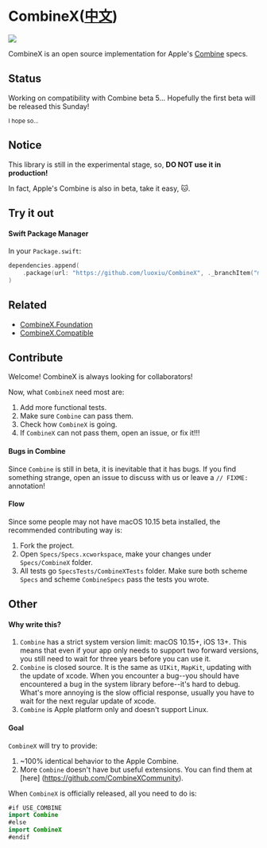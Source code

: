 # CombineX([中文](README.zh_cn.md))

<img src="https://img.shields.io/travis/luoxiu/CombineX.svg">

CombineX is an open source implementation for Apple's [Combine](https://developer.apple.com/documentation/combine) specs.

## Status

Working on compatibility with Combine beta 5... Hopefully the first beta will be released this Sunday!

<small>I hope so...</small>

## Notice

This library is still in the experimental stage, so, **DO NOT use it in production!**

In fact, Apple's Combine is also in beta, take it easy, 🐱.

## Try it out

#### Swift Package Manager

In your `Package.swift`:

```swift
dependencies.append(
    .package(url: "https://github.com/luoxiu/CombineX", ._branchItem("master")
)
```

## Related

- [CombineX.Foundation](https://github.com/CombineXCommunity/CombineX.Foundation)
- [CombineX.Compatible](https://github.com/CombineXCommunity/CombineX.Compatible)

## Contribute

Welcome! CombineX is always looking for collaborators! 

Now, what `CombineX` need most are:

1. Add more functional tests.
2. Make sure `Combine` can pass them.
3. Check how `CombineX` is going.
4. If `CombineX` can not pass them, open an issue, or fix it!!!

#### Bugs in Combine

Since `Combine` is still in beta, it is inevitable that it has bugs. If you find something strange, open an issue to discuss with us or leave a `// FIXME:` annotation!

#### Flow

Since some people may not have macOS 10.15 beta installed, the recommended contributing way is: 

1. Fork the project.
2. Open `Specs/Specs.xcworkspace`, make your changes under `Specs/CombineX` folder. 
3. All tests go `SpecsTests/CombineXTests` folder. Make sure both scheme `Specs` and scheme `CombineSpecs` pass the tests you wrote.


## Other

#### Why write this?

1. `Combine` has a strict system version limit: macOS 10.15+, iOS 13+. This means that even if your app only needs to support two forward versions, you still need to wait for three years before you can use it.
2. `Combine` is closed source. It is the same as `UIKit`, `MapKit`, updating with the update of xcode. When you encounter a bug--you should have encountered a bug in the system library before--it's hard to debug. What's more annoying is the slow official response, usually you have to wait for the next regular update of xcode.
3. `Combine` is Apple platform only and doesn't support Linux.

#### Goal

`CombineX` will try to provide:

1. ~100% identical behavior to the Apple Combine.
2. More `Combine` doesn't have but useful extensions. You can find them at [here] (https://github.com/CombineXCommunity).

When `CombineX` is officially released, all you need to do is:

```swift
#if USE_COMBINE
import Combine
#else
import CombineX
#endif
```

